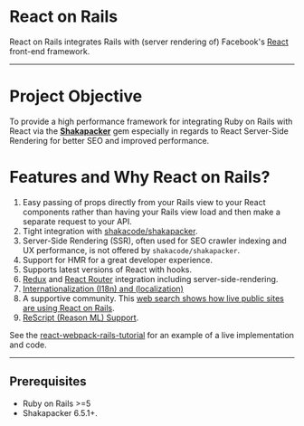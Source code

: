 # React on Rails

React on Rails integrates Rails with (server rendering of) Facebook's [React](https://github.com/facebook/react) front-end framework.

---

# Project Objective

To provide a high performance framework for integrating Ruby on Rails with React via the [**Shakapacker**](https://github.com/shakacode/shakapacker) gem especially in regards to React Server-Side Rendering for better SEO and improved performance.

# Features and Why React on Rails?

1. Easy passing of props directly from your Rails view to your React components rather than having your Rails view load and then make a separate request to your API.
1. Tight integration with [shakacode/shakapacker](https://github.com/shakacode/shakapacker).
1. Server-Side Rendering (SSR), often used for SEO crawler indexing and UX performance, is not offered by `shakacode/shakapacker`.
1. Support for HMR for a great developer experience.
1. Supports latest versions of React with hooks.
1. [Redux](https://github.com/reactjs/redux) and [React Router](https://github.com/ReactTraining/react-router#readme) integration including server-side-rendering.
1. [Internationalization (I18n) and (localization)](https://www.shakacode.com/react-on-rails/docs/guides/i18n/)
1. A supportive community. This [web search shows how live public sites are using React on Rails](https://publicwww.com/websites/%22react-on-rails%22++-undeveloped.com+depth%3Aall/).
1. [ReScript (Reason ML) Support](https://github.com/shakacode/reason-react-on-rails-example).

See the [react-webpack-rails-tutorial](https://github.com/shakacode/react-webpack-rails-tutorial) for an example of a live implementation and code.

---

## Prerequisites

- Ruby on Rails >=5
- Shakapacker 6.5.1+.
